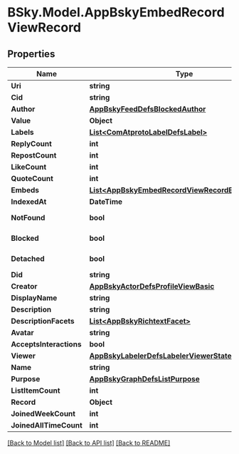 # BSky.Model.AppBskyEmbedRecordViewRecord

## Properties

Name | Type | Description | Notes
------------ | ------------- | ------------- | -------------
**Uri** | **string** |  | 
**Cid** | **string** |  | 
**Author** | [**AppBskyFeedDefsBlockedAuthor**](AppBskyFeedDefsBlockedAuthor.md) |  | 
**Value** | **Object** |  | 
**Labels** | [**List&lt;ComAtprotoLabelDefsLabel&gt;**](ComAtprotoLabelDefsLabel.md) |  | [optional] 
**ReplyCount** | **int** |  | [optional] 
**RepostCount** | **int** |  | [optional] 
**LikeCount** | **int** |  | [optional] 
**QuoteCount** | **int** |  | [optional] 
**Embeds** | [**List&lt;AppBskyEmbedRecordViewRecordEmbedsInner&gt;**](AppBskyEmbedRecordViewRecordEmbedsInner.md) |  | [optional] 
**IndexedAt** | **DateTime** |  | 
**NotFound** | **bool** |  | [default to true]
**Blocked** | **bool** |  | [default to true]
**Detached** | **bool** |  | [default to true]
**Did** | **string** |  | 
**Creator** | [**AppBskyActorDefsProfileViewBasic**](AppBskyActorDefsProfileViewBasic.md) |  | 
**DisplayName** | **string** |  | 
**Description** | **string** |  | [optional] 
**DescriptionFacets** | [**List&lt;AppBskyRichtextFacet&gt;**](AppBskyRichtextFacet.md) |  | [optional] 
**Avatar** | **string** |  | [optional] 
**AcceptsInteractions** | **bool** |  | [optional] 
**Viewer** | [**AppBskyLabelerDefsLabelerViewerState**](AppBskyLabelerDefsLabelerViewerState.md) |  | [optional] 
**Name** | **string** |  | 
**Purpose** | [**AppBskyGraphDefsListPurpose**](AppBskyGraphDefsListPurpose.md) |  | 
**ListItemCount** | **int** |  | [optional] 
**Record** | **Object** |  | 
**JoinedWeekCount** | **int** |  | [optional] 
**JoinedAllTimeCount** | **int** |  | [optional] 

[[Back to Model list]](../README.md#documentation-for-models) [[Back to API list]](../README.md#documentation-for-api-endpoints) [[Back to README]](../README.md)

